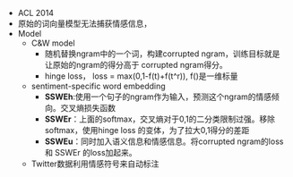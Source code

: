 - ACL 2014
-  原始的词向量模型无法捕获情感信息，
- Model
    - C&W model
        - 随机替换ngram中的一个词，构建corrupted ngram，训练目标就是让原始的ngram的得分高于
        corrupted ngram得分。
        - hinge loss， loss = max(0,1-f(t)+f(t^r)), f()是一维标量
    - sentiment-specific word embedding
        - __SSWEh__:使用一个句子的ngram作为输入，预测这个ngram的情感倾向。交叉熵损失函数
        - __SSWEr__：上面的softmax，交叉熵对于0,1的二分类限制过强。移除softmax，使用hinge loss
        的变体，为了拉大0,1得分的差距
        - __SSWEu__：同时加入语义信息和情感信息。将corrupted ngram的loss 和 SSWEr 的loss加起来。
    - Twitter数据利用情感符号来自动标注